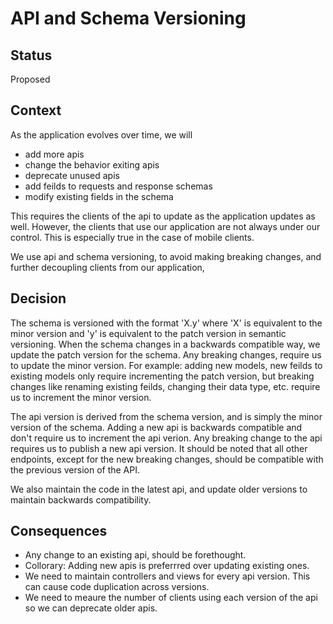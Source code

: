 # API and Schema Versioning

## Status

Proposed

## Context

As the application evolves over time, we will
- add more apis
- change the behavior exiting apis
- deprecate unused apis
- add feilds to requests and response schemas
- modify existing fields in the schema

This requires the clients of the api to update as the application updates as well. 
However, the clients that use our application are not always under our control. This is especially true in the case of mobile clients.

We use api and schema versioning, to avoid making breaking changes, and further decoupling clients from our application, 

## Decision

The schema is versioned with the format 'X.y' where 'X' is equivalent to the minor version and 'y' is equivalent to the patch version in semantic versioning.
When the schema changes in a backwards compatible way, we update the patch version for the schema. Any breaking changes, require us to update the minor version.
For example: adding new models, new feilds to existing models only require incrementing the patch version, but breaking changes like renaming existing feilds, changing their data type, etc. require us to increment the minor version.

The api version is derived from the schema version, and is simply the minor version of the schema. 
Adding a new api is backwards compatible and don't require us to increment the api verion. Any breaking change to the api requires us to publish a new api version. It should be noted that all other endpoints, except for the new breaking changes, should be compatible with the previous version of the API. 

We also maintain the code in the latest api, and update older versions to maintain backwards compatibility.
## Consequences

- Any change to an existing api, should be forethought.
- Collorary: Adding new apis is preferrred over updating existing ones.
- We need to maintain controllers and views for every api version. This can cause code duplication across versions.
- We need to meaure the number of clients using each version of the api so we can deprecate older apis.